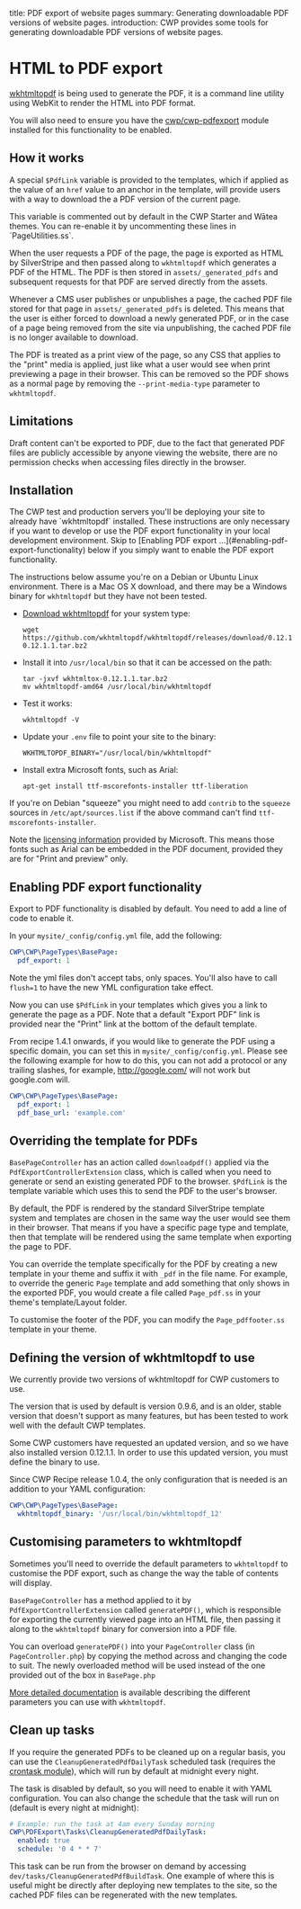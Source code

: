 title: PDF export of website pages
summary: Generating downloadable PDF versions of website pages.
introduction: CWP provides some tools for generating downloadable PDF versions of website pages.

# HTML to PDF export

[wkhtmltopdf](http://code.google.com/p/wkhtmltopdf/) is being used to generate the PDF, it is a command line utility
using WebKit to render the HTML into PDF format.

You will also need to ensure you have the [cwp/cwp-pdfexport](https://github.com/silverstripe/cwp-pdfexport) module
installed for this functionality to be enabled.

## How it works

A special `$PdfLink` variable is provided to the templates, which if applied as the value of an `href` value to an
anchor in the template, will provide users with a way to download the a PDF version of the current page.

<div class="alert alert-info" markdown='1'>
This variable is commented out by default in the CWP Starter and Wātea themes. You can re-enable it by uncommenting these lines in `PageUtilities.ss`.
</div>

When the user requests a PDF of the page, the page is exported as HTML by SilverStripe and then passed along to
`wkhtmltopdf` which generates a PDF of the HTML. The PDF is then stored in `assets/_generated_pdfs` and subsequent
requests for that PDF are served directly from the assets.

Whenever a CMS user publishes or unpublishes a page, the cached PDF file stored for that page in
`assets/_generated_pdfs` is deleted. This means that the user is either forced to download a newly generated PDF, or in
the case of a page being removed from the site via unpublishing, the cached PDF file is no longer available to download.

The PDF is treated as a print view of the page, so any CSS that applies to the "print" media is applied, just like what
a user would see when print previewing a page in their browser. This can be removed so the PDF shows as a normal page
by removing the `--print-media-type` parameter to `wkhtmltopdf`.

## Limitations

Draft content can't be exported to PDF, due to the fact that generated PDF files are publicly accessible by anyone
viewing the website, there are no permission checks when accessing files directly in the browser.

## Installation

<div class="alert alert-info" markdown='1'>
The CWP test and production servers you'll be deploying your site to already have `wkhtmltopdf` installed.
These instructions are only necessary if you want to develop or use the PDF export functionality in your local
development environment. Skip to [Enabling PDF export ...](#enabling-pdf-export-functionality) below if you simply want to enable the PDF export
functionality.

The instructions below assume you're on a Debian or Ubuntu Linux environment.
There is a Mac OS X download, and there may be a Windows binary for `wkhtmltopdf` but they have not been tested.
</div>

* [Download wkhtmltopdf](https://wkhtmltopdf.org/downloads.html) for your system type:

  ```
  wget https://github.com/wkhtmltopdf/wkhtmltopdf/releases/download/0.12.1.1/wkhtmltox-0.12.1.1.tar.bz2
  ```

* Install it into `/usr/local/bin` so that it can be accessed on the path:

  ```
  tar -jxvf wkhtmltox-0.12.1.1.tar.bz2
  mv wkhtmltopdf-amd64 /usr/local/bin/wkhtmltopdf
  ```

* Test it works:

  ```
  wkhtmltopdf -V
  ```

* Update your `.env` file to point your site to the binary:

  ```
  WKHTMLTOPDF_BINARY="/usr/local/bin/wkhtmltopdf"
  ```

* Install extra Microsoft fonts, such as Arial:

  ```
  apt-get install ttf-mscorefonts-installer ttf-liberation
  ```

If you're on Debian "squeeze" you might need to add `contrib` to the `squeeze` sources in `/etc/apt/sources.list` if
the above command can't find `ttf-mscorefonts-installer`.

Note the [licensing information](https://docs.microsoft.com/en-us/typography/fonts/font-faq) provided by Microsoft.
This means those fonts such as Arial can be embedded in the PDF document, provided they are for "Print and preview"
only.

## Enabling PDF export functionality

Export to PDF functionality is disabled by default. You need to add a line of code to enable it.

In your `mysite/_config/config.yml` file, add the following:

```yaml
CWP\CWP\PageTypes\BasePage:
  pdf_export: 1
```

Note the yml files don't accept tabs, only spaces. You'll also have to call `flush=1` to have the new YML configuration
take effect.

Now you can use `$PdfLink` in your templates which gives you a link to generate the page as a PDF.
Note that a default "Export PDF" link is provided near the "Print" link at the bottom of the default template.

From recipe 1.4.1 onwards, if you would like to generate the PDF using a specific domain, you can set this in `mysite/_config/config.yml`. Please see the following example for how to do this, you can not add a protocol or any trailing slashes, for example, http://google.com/ will not work but google.com will.

```yaml
CWP\CWP\PageTypes\BasePage:
  pdf_export: 1
  pdf_base_url: 'example.com'
```

## Overriding the template for PDFs

`BasePageController` has an action called `downloadpdf()` applied via the `PdfExportControllerExtension` class, 
which is called when you need to generate or send an existing generated PDF to the browser. `$PdfLink` is the
template variable which uses this to send the PDF to the user's browser.

By default, the PDF is rendered by the standard SilverStripe template system and templates are chosen in the same way
the user would see them in their browser. That means if you have a specific page type and template, then that template
will be rendered using the same template when exporting the page to PDF.

You can override the template specifically for the PDF by creating a new template in your theme and suffix it
with `_pdf` in the file name. For example, to override the generic `Page` template and add something that only
shows in the exported PDF, you would create a file called `Page_pdf.ss` in your theme's template/Layout
folder.

To customise the footer of the PDF, you can modify the `Page_pdffooter.ss` template in your theme.

## Defining the version of wkhtmltopdf to use

We currently provide two versions of wkhtmltopdf for CWP customers to use.

The version that is used by default is version 0.9.6, and is an older, stable version that doesn't support as many
features, but has been tested to work well with the default CWP templates.

Some CWP customers have requested an updated version, and so we have also installed version 0.12.1.1. In order to use
this updated version, you must define the binary to use.

Since CWP Recipe release 1.0.4, the only configuration that is needed is an addition to your YAML configuration:

```yaml
CWP\CWP\PageTypes\BasePage:
  wkhtmltopdf_binary: '/usr/local/bin/wkhtmltopdf_12'
```

## Customising parameters to wkhtmltopdf

Sometimes you'll need to override the default parameters to `wkhtmltopdf` to customise the PDF export, such as change
the way the table of contents will display.

`BasePageController` has a method applied to it by `PdfExportControllerExtension` called `generatePDF()`, which is 
responsible for exporting the currently viewed page into an HTML file, then passing it along to the `wkhtmltopdf`
binary for conversion into a PDF file.

You can overload `generatePDF()` into your `PageController` class (in `PageController.php`) by copying the method across
and changing the code to suit. The newly overloaded method will be used instead of the one provided out of the box in
`BasePage.php`

[More detailed documentation](http://madalgo.au.dk/~jakobt/wkhtmltoxdoc/wkhtmltopdf-0.9.9-doc.html)
is available describing the different parameters you can use with `wkhtmltopdf`.

## Clean up tasks

If you require the generated PDFs to be cleaned up on a regular basis, you can use the `CleanupGeneratedPdfDailyTask`
scheduled task (requires the [crontask module](https://github.com/silverstripe/silverstripe-crontask)), which will
run by default at midnight every night.

The task is disabled by default, so you will need to enable it with YAML configuration. You can also change the
schedule that the task will run on (default is every night at midnight):

```yaml
# Example: run the task at 4am every Sunday morning
CWP\PDFExport\Tasks\CleanupGeneratedPdfDailyTask:
  enabled: true
  schedule: '0 4 * * 7'
```

This task can be run from the browser on demand by accessing `dev/tasks/CleanupGeneratedPdfBuildTask`.
One example of where this is useful might be directly after deploying new templates to the site, so the cached
PDF files can be regenerated with the new templates.
